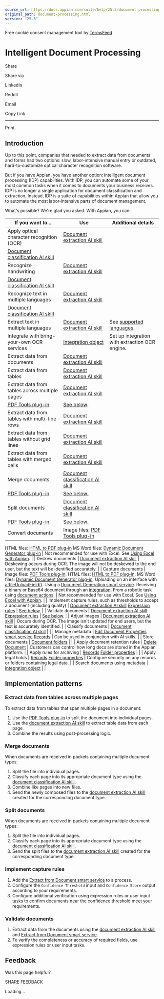 ```yaml
---
source_url: https://docs.appian.com/suite/help/25.3/document-processing.html
original_path: document-processing.html
version: "25.3"
---
```


Free cookie consent management tool by [TermsFeed](https://www.termsfeed.com/)

# Intelligent Document Processing

Share

Share via

LinkedIn

Reddit

Email

Copy Link

* * *

Print

## Introduction

Up to this point, companies that needed to extract data from documents and forms had two options: slow, labor-intensive manual entry or outdated, hard-to-customize optical character recognition software.

But if you have Appian, you have another option: intelligent document processing (IDP) capabilities. With IDP, you can automate some of your most common tasks when it comes to documents your business receives. IDP is no longer a single application for document classification and extraction. Instead, IDP is a suite of capabilities within Appian that allow you to automate the most labor-intensive parts of document management.

What's possible? We're glad you asked. With Appian, you can:

| If you want to... | Use | Additional details |
| --- | --- | --- |
| Apply optical character recognition (OCR) | [Document extraction AI skill](create-skill-doc-extraction.html)
[Document classification AI skill](create-skill-doc-classify.html) |  |
| Recognize handwriting | [Document extraction AI skill](create-skill-doc-extraction.html)
[Document classification AI skill](create-skill-doc-classify.html) |  |
| Recognize text in multiple languages | [Document extraction AI skill](create-skill-doc-extraction.html)
[Document classification AI skill](create-skill-doc-classify.html) |  |
| Extract text in multiple languages | [Document extraction AI skill](create-skill-doc-extraction.html) | See [supported languages](how-doc-ex-works.html#supported-languages). |
| Integrate with bring-your-own OCR services | [Integration object](Integration_Object.html) | Set up integration with extraction OCR engine. |
| Extract data from documents | [Document extraction AI skill](create-skill-doc-extraction.html) |  |
| Extract data from tables | [Document extraction AI skill](create-skill-doc-extraction.html) |  |
| Extract data from tables across multiple pages | [Document extraction AI skill](create-skill-doc-extraction.html)
[PDF Tools plug-in](https://community.appian.com/b/appmarket/posts/pdf-tools) | [See below](#extract-data-from-tables-across-multiple-pages). |
| Extract data from tables with multi-line rows | [Document extraction AI skill](create-skill-doc-extraction.html) |  |
| Extract data from tables without grid lines | [Document extraction AI skill](create-skill-doc-extraction.html) |  |
| Extract data from tables with merged cells | [Document extraction AI skill](create-skill-doc-extraction.html) |  |
| Merge documents | [Document classification AI skill](create-skill-doc-classify.html)
[PDF Tools plug-in](https://community.appian.com/b/appmarket/posts/pdf-tools) | [See below.](#merge-documents) |
| Split documents | [Document classification AI skill](create-skill-doc-classify.html)
[PDF Tools plug-in](https://community.appian.com/b/appmarket/posts/pdf-tools) | [See below.](#split-documents) |
| Convert documents | Image files: [PDF Tools plug-in](https://community.appian.com/b/appmarket/posts/pdf-tools)
HTML files: [HTML to PDF plug-in](https://community.appian.com/b/appmarket/posts/html-to-pdf)
MS Word files: [Dynamic Document Generator plug-in](https://community.appian.com/b/appmarket/posts/dynamic-document-generator) | Not recommended for use with Excel. See [Using Excel with Appian](excel-guidance.html). |
| Deskew documents | [Document extraction AI skill](create-skill-doc-extraction.html) | Deskewing occurs during OCR. The image will not be deskewed to the end user, but the text will be identified accurately. |
| Capture documents | Image files: [PDF Tools plug-in](https://community.appian.com/b/appmarket/posts/pdf-tools).
HTML files: [HTML to PDF plug-in](https://community.appian.com/b/appmarket/posts/html-to-pdf).
MS Word files: [Dynamic Document Generator plug-in](https://community.appian.com/b/appmarket/posts/dynamic-document-generator).
Uploading on an interface with [a!fileUploadField()](File_Upload_Component.html).
Using a [Document Generation smart service](Smart_Services.html#-automation-smart-services).
Receiving a binary or Base64 document through an [integration](Integration_Object.html).
From a robotic task using [document actions](/suite/help/25.3/rpa-9.17/actions-appian-services.html). | Not recommended for use with Excel. See [Using Excel with Appian](excel-guidance.html). |
| Implement capture rules, such as thresholds to accept a document (including quality) | [Document extraction AI skill](create-skill-doc-extraction.html)
[Expression rules](Expressions.html) | [See below](#implement-capture-rules). |
| Validate documents | [Document extraction AI skill](create-skill-doc-extraction.html)
[Expression rules](Expressions.html) | [See below](#validate-documents). |
| Adjust images | [Document extraction AI skill](create-skill-doc-extraction.html) | Occurs during OCR. The image isn't updated for end users, but the text is accurately identified. |
| Classify documents | [Document classification AI skill](create-skill-doc-classify.html) |  |
| Manage metadata | [Edit Document Properties smart service](Edit_Document_Properties_Smart_Service.html)
[Records](Record_Type_Object.html) | Can be used in conjunction with AI skills. |
| Store documents | [Document folders](folder-object.html#document-folders) |  |
| Apply document retention rules | [Delete Document](folder-and-document-management.html#deleting-documents) | Customers can control how long docs are stored in the Appian platform. |
| Apply rules for archiving | [Records](Record_Type_Object.html)
[Folder properties](folder-object.html) |  |
| Apply legal holds | [Records](Record_Type_Object.html)
[Folder properties](folder-object.html) | Configure security on any records or folders containing legal data. |
| Search documents using metadata | [Integration object](Integration_Object.html) |  |

## Implementation patterns

### Extract data from tables across multiple pages

To extract data from tables that span multiple pages in a document:

1.  Use the [PDF Tools plug-in](https://community.appian.com/b/appmarket/posts/pdf-tools) to split the document into individual pages.
2.  Use the [document extraction AI skill](create-skill-doc-extraction.html) to extract table data from each page.
3.  Combine the results using post-processing logic.

### Merge documents

When documents are received in packets containing multiple document types:

1.  Split the file into individual pages.
2.  Classify each page into its appropriate document type using the [document classification AI skill](create-skill-doc-classify.html).
3.  Combine like pages into new files.
4.  Send the newly composed files to the [document extraction AI skill](create-skill-doc-extraction.html) created for the corresponding document type.

### Split documents

When documents are received in packets containing multiple document types:

1.  Split the file into individual pages.
2.  Classify each page into its appropriate document type using the [document classification AI skill](create-skill-doc-classify.html).
3.  Send the split files to the [document extraction AI skill](create-skill-doc-extraction.html) created for the corresponding document type.

### Implement capture rules

1.  Add the [Extract from Document smart service](Extract_from_Document_Smart_Service.html) to a process.
2.  Configure the `Confidence Threshold` input and `Confidence Score` output according to your requirements.
3.  Configure additional verification using expression rules or user input tasks to confirm documents near the confidence threshold meet your requirements.

### Validate documents

1.  Extract data from the documents using the [document extraction AI skill](create-skill-doc-extraction.html) and [Extract from Document smart service](Extract_from_Document_Smart_Service.html).
2.  To verify the completeness or accuracy of required fields, use expression rules or user input tasks.

## Feedback

Was this page helpful?

SHARE FEEDBACK

Loading...